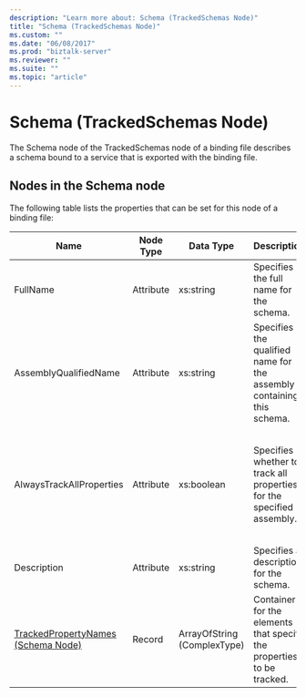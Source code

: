 ```yaml
---
description: "Learn more about: Schema (TrackedSchemas Node)"
title: "Schema (TrackedSchemas Node)"
ms.custom: ""
ms.date: "06/08/2017"
ms.prod: "biztalk-server"
ms.reviewer: ""
ms.suite: ""
ms.topic: "article"
---
```

# Schema (TrackedSchemas Node)
The Schema node of the TrackedSchemas node of a binding file describes a schema bound to a service that is exported with the binding file.  
  
## Nodes in the Schema node  
 The following table lists the properties that can be set for this node of a binding file:  
  
|**Name**|**Node Type**|**Data Type**|**Description**|**Restrictions**|**Comments**|  
|--------------|-------------------|-------------------|---------------------|----------------------|------------------|  
|FullName|Attribute|xs:string|Specifies the full name for the schema.|Not required|Default value: empty|  
|AssemblyQualifiedName|Attribute|xs:string|Specifies the qualified name for the assembly containing this schema.|Not required|Default value: empty|  
|AlwaysTrackAllProperties|Attribute|xs:boolean|Specifies whether to track all properties for the specified assembly.|Required|Default value: none<br /><br /> Set to **true** to track all properties, otherwise set to **false**.|  
|Description|Attribute|xs:string|Specifies a description for the schema.|Not required|Default value: empty|  
|[TrackedPropertyNames (Schema Node)](../core/trackedpropertynames-schema-node.md)|Record|ArrayOfString (ComplexType)|Container for the elements that specify the properties to be tracked.|Not required|Default value: none|
